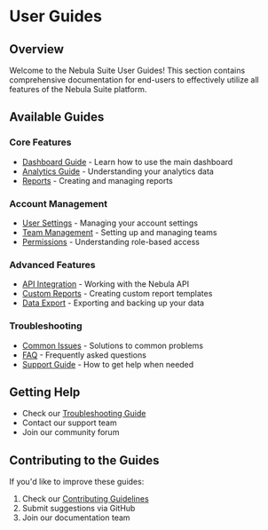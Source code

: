 # User Guides

## Overview
Welcome to the Nebula Suite User Guides! This section contains comprehensive documentation for end-users to effectively utilize all features of the Nebula Suite platform.

## Available Guides

### Core Features
- [Dashboard Guide](./dashboard.md) - Learn how to use the main dashboard
- [Analytics Guide](./analytics.md) - Understanding your analytics data
- [Reports](./reports.md) - Creating and managing reports

### Account Management
- [User Settings](./user-settings.md) - Managing your account settings
- [Team Management](./team-management.md) - Setting up and managing teams
- [Permissions](./permissions.md) - Understanding role-based access

### Advanced Features
- [API Integration](./api-integration.md) - Working with the Nebula API
- [Custom Reports](./custom-reports.md) - Creating custom report templates
- [Data Export](./data-export.md) - Exporting and backing up your data

### Troubleshooting
- [Common Issues](./troubleshooting.md) - Solutions to common problems
- [FAQ](./faq.md) - Frequently asked questions
- [Support Guide](./support.md) - How to get help when needed

## Getting Help
- Check our [Troubleshooting Guide](./troubleshooting.md)
- Contact our support team
- Join our community forum

## Contributing to the Guides
If you'd like to improve these guides:
1. Check our [Contributing Guidelines](../contributing/README.md)
2. Submit suggestions via GitHub
3. Join our documentation team